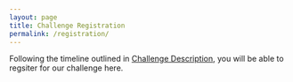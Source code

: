 ```yaml
---
layout: page
title: Challenge Registration
permalink: /registration/
---
```


Following the timeline outlined in [Challenge Description](index.md), you will be able to regsiter for our challenge here. 